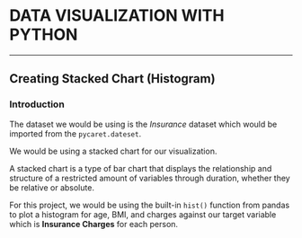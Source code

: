 # DATA VISUALIZATION WITH PYTHON
---
## Creating Stacked Chart (Histogram) 


### Introduction

The dataset we would be using is the *Insurance* dataset which would be imported from the `pycaret.dateset`.

We would be using a stacked chart for our visualization.


A stacked chart is a type of bar chart that displays the relationship and structure of a restricted amount of variables through duration, whether they be relative or absolute.

For  this project, we would be using the built-in `hist()` function from pandas to plot a histogram for age, BMI, and charges against our target variable which is **Insurance Charges** for each person.
